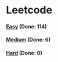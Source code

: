 # Leetcode

<h4><a href="https://github.com/lon-yang/leetcode/blob/master/docs/Easy.md">Easy</a>  (Done: 114)</h4>
<h4><a href="https://github.com/lon-yang/leetcode/blob/master/docs/Medium.md">Medium</a>  (Done: 6)</h4>
<h4><a href="https://github.com/lon-yang/leetcode/blob/master/docs/Hard.md">Hard</a>  (Done: 0)</h4>
